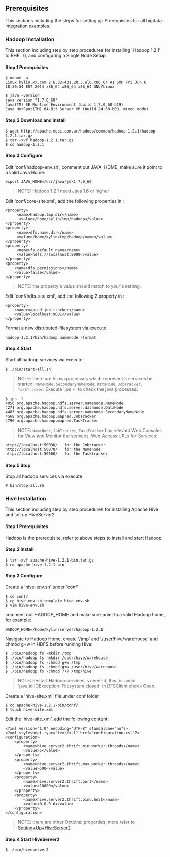 
## Prerequisites

This sections including the steps for setting up Prerequisites for all bigdata-integration examples.

### Hadoop Installation

This section including step by step procedures for installing 'Hadoop 1.2.1' to RHEL 6, and configuring a Single Node Setup.

#### Step.1 Prerequisites

~~~
$ uname -a
Linux kylin.xx.com 2.6.32-431.20.3.el6.x86_64 #1 SMP Fri Jun 6 18:30:54 EDT 2014 x86_64 x86_64 x86_64 GNU/Linux

$ java -version
java version "1.7.0_60"
Java(TM) SE Runtime Environment (build 1.7.0_60-b19)
Java HotSpot(TM) 64-Bit Server VM (build 24.60-b09, mixed mode)
~~~

#### Step.2 Download and Install

~~~
$ wget http://apache.mesi.com.ar/hadoop/common/hadoop-1.2.1/hadoop-1.2.1.tar.gz
$ tar -xvf hadoop-1.2.1.tar.gz
$ cd hadoop-1.2.1
~~~

#### Step.3 Configure

Edit 'conf/hadoop-env.sh', comment out JAVA_HOME, make sure it point to a valid Java Home:

~~~
export JAVA_HOME=/usr/java/jdk1.7.0_60
~~~

> NOTE: Hadoop 1.2.1 need Java 1.6 or higher

Edit 'conf/core-site.xml', add the following properties in <configuration>:

~~~
<property>
     <name>hadoop.tmp.dir</name>
      <value>/home/kylin/tmp/hadoop</value>
</property>
<property>
     <name>dfs.name.dir</name>
     <value>/home/kylin/tmp/hadoop/name</value>
</property>
<property>
     <name>fs.default.name</name>
     <value>hdfs://localhost:9000</value>
</property>
<property>
    <name>dfs.permissions</name>
    <value>false</value>
</property>
~~~

> NOTE: the property's value should match to your's setting.

Edit 'conf/hdfs-site.xml', add the following 2 property in <configuration>:

~~~
<property>
    <name>mapred.job.tracker</name>
    <value>localhost:9001</value>
</property>
~~~

Format a new distributed-filesystem via execute

~~~
hadoop-1.2.1/bin/hadoop namenode -format
~~~

#### Step.4 Start

Start all hadoop services via execute

~~~
$ ./bin/start-all.sh
~~~

> NOTE: there are 5 java processes which represent 5 services be started: `NameNode`, `SecondaryNameNode`, `DataNode`, `JobTracker`, `TaskTracker`. Execute 'jps -l' to check the java processes:

~~~
$ jps -l
4056 org.apache.hadoop.hdfs.server.namenode.NameNode
4271 org.apache.hadoop.hdfs.server.datanode.DataNode
4483 org.apache.hadoop.hdfs.server.namenode.SecondaryNameNode
4568 org.apache.hadoop.mapred.JobTracker
4796 org.apache.hadoop.mapred.TaskTracker
~~~

> NOTE: `NameNode`, `JobTracker`, `TaskTracker` has relevant Web Consoles for View and Monitor the serivces. Web Access URLs for Services:

~~~
http://localhost:50030/   for the Jobtracker
http://localhost:50070/   for the Namenode
http://localhost:50060/   for the Tasktracker
~~~

#### Step.5 Stop

Stop all hadoop services via execute

~~~
# bin/stop-all.sh
~~~

### Hive Installation

This section including step by step procedures for installing Apache Hive and set up HiveServer2.

#### Step.1 Prerequisites

Hadoop is the prerequisite, refer to above steps to install and start Hadoop.

#### Step.2 Install

~~~
$ tar -xvf apache-hive-1.2.1-bin.tar.gz
$ cd apache-hive-1.2.1-bin
~~~

#### Step.3 Configure

Create a 'hive-env.sh' under 'conf'

~~~
$ cd conf/
$ cp hive-env.sh.template hive-env.sh
$ vim hive-env.sh
~~~

comment out HADOOP_HOME and make sure point to a valid Hadoop home, for example:

~~~
HADOOP_HOME=/home/kylin/server/hadoop-1.2.1
~~~

Navigate to Hadoop Home, create '/tmp' and '/user/hive/warehouse' and chmod g+w in HDFS before running Hive:

~~~
$ ./bin/hadoop fs -mkdir /tmp
$ ./bin/hadoop fs -mkdir /user/hive/warehouse
$ ./bin/hadoop fs -chmod g+w /tmp
$ ./bin/hadoop fs -chmod g+w /user/hive/warehouse
$ ./bin/hadoop fs -chmod 777 /tmp/hive
~~~

> NOTE: Restart Hadoop services is needed, this for avoid 'java.io.IOException: Filesystem closed' in DFSClient check Open.

Create a 'hive-site.xml' file under conf folder

~~~
$ cd apache-hive-1.2.1-bin/conf/
$ touch hive-site.xml
~~~

Edit the 'hive-site.xml', add the following content:

~~~
<?xml version="1.0" encoding="UTF-8" standalone="no"?>
<?xml-stylesheet type="text/xsl" href="configuration.xsl"?>
<configuration>
    <property>
        <name>hive.server2.thrift.min.worker.threads</name>
        <value>5</value>
    </property>
    <property>
        <name>hive.server2.thrift.max.worker.threads</name>
        <value>500</value>
    </property>
    <property>
        <name>hive.server2.thrift.port</name>
        <value>10000</value>
    </property>
    <property>
        <name>hive.server2.thrift.bind.host</name>
        <value>0.0.0.0</value>
    </property>
</configuration>
~~~

> NOTE: there are other Optional properties, more refer to [Setting+Up+HiveServer2](https://cwiki.apache.org/confluence/display/Hive/Setting+Up+HiveServer2)

#### Step.4 Start HiveServer2

~~~
$ ./bin/hiveserver2
~~~

